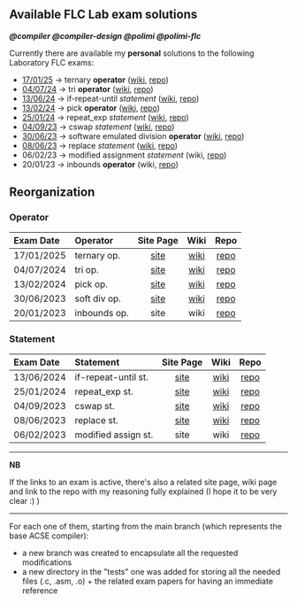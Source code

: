 ## Available FLC Lab exam solutions

**_@compiler @compiler-design @polimi @polimi-flc_**

Currently there are available my **personal** solutions to the following Laboratory FLC exams:
* [17/01/25](https://gianlucavigo.github.io/acse/exams/2025-01-17) -> ternary **operator** ([wiki](https://github.com/GianlucaVigo/acse/wiki/2025%E2%80%9001%E2%80%9017-Exam-=-Ternary-operator), [repo](https://github.com/GianlucaVigo/acse/tree/25-01-17))
* [04/07/24](https://gianlucavigo.github.io/acse/exams/2024-07-04) -> tri **operator** ([wiki](https://github.com/GianlucaVigo/acse/wiki/2024%E2%80%9007%E2%80%9004-Exam-=-Tri-operator), [repo](https://github.com/GianlucaVigo/acse/tree/24-07-04))
* [13/06/24](https://gianlucavigo.github.io/acse/exams/2024-06-13) -> if-repeat-until _statement_ ([wiki](https://github.com/GianlucaVigo/acse/wiki/2024%E2%80%9006%E2%80%9013-Exam-=-if%E2%80%90repeat%E2%80%90until-statement), [repo](https://github.com/GianlucaVigo/acse/tree/24-06-13))
* [13/02/24](https://gianlucavigo.github.io/acse/exams/2024-02-13) -> pick **operator** ([wiki](https://github.com/GianlucaVigo/acse/wiki/2024%E2%80%9002%E2%80%9013-Exam-=-Pick-operator), [repo](https://github.com/GianlucaVigo/acse/tree/24-02-13))
* [25/01/24](https://gianlucavigo.github.io/acse/exams/2024-01-25) -> repeat_exp _statement_ ([wiki](https://github.com/GianlucaVigo/acse/wiki/2024%E2%80%9001%E2%80%9025-Exam-=-Repeat_exp-statement), [repo](https://github.com/GianlucaVigo/acse/tree/24-01-25))
* [04/09/23](https://gianlucavigo.github.io/acse/exams/2023-09-04) -> cswap _statement_ ([wiki](https://github.com/GianlucaVigo/acse/wiki/2023%E2%80%9009%E2%80%9004-Exam-=-Cswap-statement), [repo](https://github.com/GianlucaVigo/acse/tree/23-09-04))
* [30/06/23](https://gianlucavigo.github.io/acse/exams/2023-06-30) -> software emulated division **operator** ([wiki](https://github.com/GianlucaVigo/acse/wiki/2023%E2%80%9006%E2%80%9030-Exam-=-Software-Emulated-Division-operator), [repo](https://github.com/GianlucaVigo/acse/tree/23-06-30))
* [08/06/23](https://gianlucavigo.github.io/acse/exams/2023-06-08) -> replace _statement_ ([wiki](https://github.com/GianlucaVigo/acse/wiki/2023%E2%80%9006%E2%80%9008-Exam-=-Replace-statement), [repo](https://github.com/GianlucaVigo/acse/tree/23-06-08))
* 06/02/23 -> modified assignment _statement_ (wiki, [repo](https://github.com/GianlucaVigo/acse/tree/23-02-06))
* 20/01/23 -> inbounds **operator** (wiki, [repo](https://github.com/GianlucaVigo/acse/tree/23-01-20))

## Reorganization
### Operator

| Exam Date | Operator | Site Page | Wiki | Repo |
|:---|:---|:---:|:---:|:---:|
| 17/01/2025   | ternary op. | [site](https://gianlucavigo.github.io/acse/exams/2025-01-17) | [wiki](https://github.com/GianlucaVigo/acse/wiki/2025%E2%80%9001%E2%80%9017-Exam-=-Ternary-operator) | [repo](https://github.com/GianlucaVigo/acse/tree/25-01-17) |
| 04/07/2024   | tri op.| [site](https://gianlucavigo.github.io/acse/exams/2024-07-04) | [wiki](https://github.com/GianlucaVigo/acse/wiki/2024%E2%80%9007%E2%80%9004-Exam-=-Tri-operator) | [repo](https://github.com/GianlucaVigo/acse/tree/24-07-04) |
| 13/02/2024   | pick op. | [site](https://gianlucavigo.github.io/acse/exams/2024-02-13) | [wiki](https://github.com/GianlucaVigo/acse/wiki/2024%E2%80%9002%E2%80%9013-Exam-=-Pick-operator) | [repo](https://github.com/GianlucaVigo/acse/tree/24-02-13) |
| 30/06/2023   | soft div op. | [site](https://gianlucavigo.github.io/acse/exams/2023-06-30) | [wiki](https://github.com/GianlucaVigo/acse/wiki/2023%E2%80%9006%E2%80%9030-Exam-=-Software-Emulated-Division-operator) | [repo](https://github.com/GianlucaVigo/acse/tree/23-06-30) |
| 20/01/2023   | inbounds op. | site | wiki | [repo](https://github.com/GianlucaVigo/acse/tree/23-01-20) |

### Statement

| Exam Date | Statement | Site Page | Wiki | Repo |
|:---|:---|:---:|:---:|:---:|
| 13/06/2024   | if-repeat-until st. | [site](https://gianlucavigo.github.io/acse/exams/2024-07-04) | [wiki](https://github.com/GianlucaVigo/acse/wiki/2024%E2%80%9006%E2%80%9013-Exam-=-if%E2%80%90repeat%E2%80%90until-statement) | [repo](https://github.com/GianlucaVigo/acse/tree/24-06-13) |
| 25/01/2024   | repeat_exp st. | [site](https://gianlucavigo.github.io/acse/exams/2024-01-25) | [wiki](https://github.com/GianlucaVigo/acse/wiki/2024%E2%80%9001%E2%80%9025-Exam-=-Repeat_exp-statement) | [repo](https://github.com/GianlucaVigo/acse/tree/24-01-25) |
| 04/09/2023   | cswap st. | [site](https://gianlucavigo.github.io/acse/exams/2023-09-04) | [wiki](https://github.com/GianlucaVigo/acse/wiki/2023%E2%80%9009%E2%80%9004-Exam-=-Cswap-statement) | [repo](https://github.com/GianlucaVigo/acse/tree/23-09-04) |
| 08/06/2023   | replace st. | [site](https://gianlucavigo.github.io/acse/exams/2023-06-08) | [wiki](https://github.com/GianlucaVigo/acse/wiki/2023%E2%80%9006%E2%80%9008-Exam-=-Replace-statement) | [repo](https://github.com/GianlucaVigo/acse/tree/23-06-08)
| 06/02/2023   | modified assign st. | site | wiki | [repo](https://github.com/GianlucaVigo/acse/tree/23-02-06) |

***

**NB**

If the links to an exam is active, there's also a related site page, wiki page and link to the repo with my reasoning fully explained (I hope it to be very clear :) )
  
***


For each one of them, starting from the main branch (which represents the base ACSE compiler):
* a new branch was created to encapsulate all the requested modifications
* a new directory in the "tests" one was added for storing all the needed files (.c, .asm, .o) + the related exam papers for having an immediate reference
